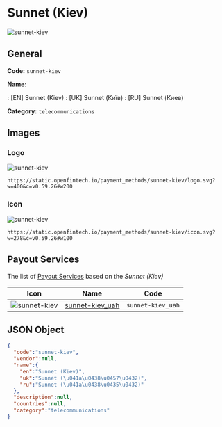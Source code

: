 
# Sunnet (Kiev) 
![sunnet-kiev](https://static.openfintech.io/payment_methods/sunnet-kiev/logo.svg?w=400&c=v0.59.26#w200)  

## General 
**Code:** `sunnet-kiev` 
 
**Name:** 
 
:	[EN] Sunnet (Kiev) 
:	[UK] Sunnet (Київ) 
:	[RU] Sunnet (Киев) 
 
**Category:** `telecommunications` 
 

## Images 

### Logo 
![sunnet-kiev](https://static.openfintech.io/payment_methods/sunnet-kiev/logo.svg?w=400&c=v0.59.26#w200)  

```
https://static.openfintech.io/payment_methods/sunnet-kiev/logo.svg?w=400&c=v0.59.26#w200
```  

### Icon 
![sunnet-kiev](https://static.openfintech.io/payment_methods/sunnet-kiev/icon.svg?w=278&c=v0.59.26#w100)  

```
https://static.openfintech.io/payment_methods/sunnet-kiev/icon.svg?w=278&c=v0.59.26#w100
```  

## Payout Services 
 
The list of [Payout Services](/payout-services/) based on the _Sunnet (Kiev)_ 

|Icon|Name|Code| 
|:---:|:---:|:---:| 
|![sunnet-kiev](https://static.openfintech.io/payout_methods/sunnet-kiev/icon.svg?w=278&c=v0.59.26#w40) |[sunnet-kiev_uah](/payout-services/sunnet-kiev_uah/)|`sunnet-kiev_uah`| 
 

## JSON Object 

```json
{
  "code":"sunnet-kiev",
  "vendor":null,
  "name":{
    "en":"Sunnet (Kiev)",
    "uk":"Sunnet (\u041a\u0438\u0457\u0432)",
    "ru":"Sunnet (\u041a\u0438\u0435\u0432)"
  },
  "description":null,
  "countries":null,
  "category":"telecommunications"
}
```  
